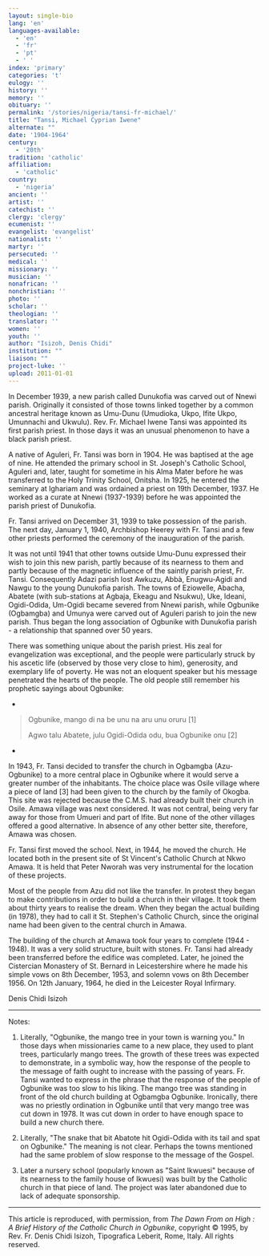 ```yaml
---
layout: single-bio
lang: 'en'
languages-available:
  - 'en'
  - 'fr'
  - 'pt'
  - ' '
index: 'primary'
categories: 't'
eulogy: ''
history: ''
memory: ''
obituary: ''
permalink: '/stories/nigeria/tansi-fr-michael/'
title: "Tansi, Michael Cyprian Iwene"
alternate: ""
date: '1904-1964'
century:
  - '20th'
tradition: 'catholic'
affiliation:
  - 'catholic'
country:
  - 'nigeria'
ancient: ''
artist: ''
catechist: ''
clergy: 'clergy'
ecumenist: ''
evangelist: 'evangelist'
nationalist: ''
martyr: ''
persecuted: ''
medical: ''
missionary: ''
musician: ''
nonafrican: ''
nonchristian: ''
photo: ''
scholar: ''
theologian: ''
translator: ''
women: ''
youth: ''
author: "Isizoh, Denis Chidi"
institution: ""
liaison: ""
project-luke: ''
upload: 2011-01-01
---
```




In December 1939, a new parish called Dunukofia was carved out of Nnewi parish. Originally it consisted of those towns linked together by a common ancestral heritage known as Umu-Dunu (Umudioka, Ukpo, Ifite Ukpo, Umunnachi and Ukwulu). Rev. Fr. Michael Iwene Tansi was appointed its first parish priest. In those days it was an unusual phenomenon to have a black parish priest.

A native of Aguleri, Fr. Tansi was born in 1904. He was baptised at the age of nine. He attended the primary school in St. Joseph's Catholic School, Aguleri and, later, taught for sometime in his Alma Mater before he was transferred to the Holy Trinity School, Onitsha. In 1925, he entered the seminary at Ighariam and was ordained a priest on 19th December, 1937. He worked as a curate at Nnewi (1937-1939) before he was appointed the parish priest of Dunukofia.

Fr. Tansi arrived on December 31, 1939 to take possession of the parish. The next day, January 1, 1940, Archbishop Heerey with Fr. Tansi and a few other priests performed the ceremony of the inauguration of the parish.

It was not until 1941 that other towns outside Umu-Dunu expressed their wish to join this new parish, partly because of its nearness to them and partly because of the magnetic influence of the saintly parish priest, Fr. Tansi. Consequently Adazi parish lost Awkuzu, Abbà, Enugwu-Agidi and Nawgu to the young Dunukofia parish. The towns of Eziowelle, Abacha, Abatete (with sub-stations at Agbaja, Ekeagu and Nsukwu), Uke, Ideani, Ogidi-Odida, Um-Ogidi became severed from Nnewi parish, while Ogbunike (Ogbamgba) and Umunya were carved out of Aguleri parish to join the new parish. Thus began the long association of Ogbunike with Dunukofia parish - a relationship that spanned over 50 years.

There was something unique about the parish priest. His zeal for evangelization was exceptional, and the people were particularly struck by his ascetic life (observed by those very close to him), generosity, and exemplary life of poverty. He was not an eloquent speaker but his message penetrated the hearts of the people. The old people still remember his prophetic sayings about Ogbunike:

*
> Ogbunike, mango di na be unu na aru unu oruru [1]
>
> Agwo talu Abatete, julu Ogidi-Odida odu, bua Ogbunike onu [2]
*

In 1943, Fr. Tansi decided to transfer the church in Ogbamgba (Azu-Ogbunike) to a more central place in Ogbunike where it would serve a greater number of the inhabitants. The choice place was Osile village where a piece of land [3] had been given to the church by the family of Okogba. This site was rejected because the C.M.S. had already built their church in Osile. Amawa village was next considered. It was not central, being very far away for those from Umueri and part of Ifite. But none of the other villages offered a good alternative. In absence of any other better site, therefore, Amawa was chosen.

Fr. Tansi first moved the school. Next, in 1944, he moved the church. He located both in the present site of St Vincent's Catholic Church at Nkwo Amawa. It is held that Peter Nworah was very instrumental for the location of these projects.

Most of the people from Azu did not like the transfer. In protest they began to make contributions in order to build a church in their village. It took them about thirty years to realise the dream. When they began the actual building (in 1978), they had to call it St. Stephen's Catholic Church, since the original name had been given to the central church in Amawa.

The building of the church at Amawa took four years to complete (1944 - 1948). It was a very solid structure, built with stones. Fr. Tansi had already been transferred before the edifice was completed. Later, he joined the Cistercian Monastery of St. Bernard in Leicestershire where he made his simple vows on 8th December, 1953, and solemn vows on 8th December 1956. On 12th January, 1964, he died in the Leicester Royal Infirmary.

Denis Chidi Isizoh

---

Notes:

1. Literally, "Ogbunike, the mango tree in your town is warning you." In those days
when missionaries came to a new place, they used to plant trees, particularly mango trees. The growth of these trees was expected to demonstrate, in a symbolic way, how the response of the people to the message of faith ought to increase with the passing of years. Fr. Tansi wanted to express in the phrase that the response of the people of Ogbunike was too slow to his liking. The mango tree was standing in front of the old church building at Ogbamgba Ogbunike. Ironically, there was no priestly ordination in Ogbunike until that very mango tree was cut down in 1978. It was cut down in order to have enough space to build a new church there.

2. Literally, "The snake that bit Abatote hit Ogidi-Odida with its tail and spat on
Ogbunike." The meaning is not clear. Perhaps the towns mentioned had the same problem of slow response to the message of the Gospel.

3. Later a nursery school (popularly known as "Saint Ikwuesi" because of its nearness to the family house of Ikwuesi) was built by the Catholic church in that piece of land. The project was later abandoned due to lack of adequate sponsorship.

---

This article is reproduced, with permission, from *The Dawn From on High : A Brief History of the Catholic Church in Ogbunike*, copyright &copy; 1995, by Rev. Fr. Denis Chidi Isizoh, Tipografica Leberit, Rome, Italy.  All rights reserved.
